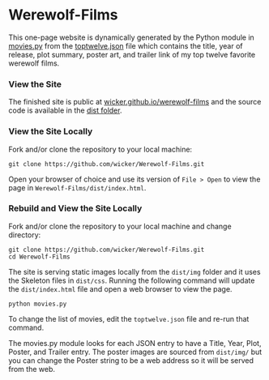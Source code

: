 # Werewolf-Films

This one-page website is dynamically generated by the Python module in [movies.py](https://github.com/wicker/Werewolf-Films/blob/master/movies.py) from the [toptwelve.json](https://github.com/wicker/Werewolf-Films/blob/master/toptwelve.json) file which contains the title, year of release, plot summary, poster art, and trailer link of my top twelve favorite werewolf films. 

### View the Site

The finished site is public at [wicker.github.io/werewolf-films](http://wicker.github.io/werewolf-films/) and the source code is available in the [dist folder](https://github.com/wicker/Werewolf-Films/tree/master/dist).

### View the Site Locally

Fork and/or clone the repository to your local machine: 

```
git clone https://github.com/wicker/Werewolf-Films.git
```

Open your browser of choice and use its version of `File > Open` to view the page in `Werewolf-Films/dist/index.html`.

### Rebuild and View the Site Locally

Fork and/or clone the repository to your local machine and change directory:

```
git clone https://github.com/wicker/Werewolf-Films.git
cd Werewolf-Films
```

The site is serving static images locally from the `dist/img` folder and it uses the Skeleton files in `dist/css`. Running the following command will update the `dist/index.html` file and open a web browser to view the page. 

```
python movies.py
```

To change the list of movies, edit the `toptwelve.json` file and re-run that command.

The movies.py module looks for each JSON entry to have a Title, Year, Plot, Poster, and Trailer entry. The poster images are sourced from `dist/img/` but you can change the Poster string to be a web address so it will be served from the web. 

